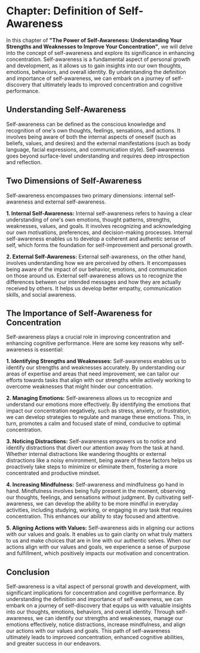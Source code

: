 Chapter: Definition of Self-Awareness
=====================================

In this chapter of **"The Power of Self-Awareness: Understanding Your Strengths and Weaknesses to Improve Your Concentration"**, we will delve into the concept of self-awareness and explore its significance in enhancing concentration. Self-awareness is a fundamental aspect of personal growth and development, as it allows us to gain insights into our own thoughts, emotions, behaviors, and overall identity. By understanding the definition and importance of self-awareness, we can embark on a journey of self-discovery that ultimately leads to improved concentration and cognitive performance.

**Understanding Self-Awareness**
--------------------------------

Self-awareness can be defined as the conscious knowledge and recognition of one's own thoughts, feelings, sensations, and actions. It involves being aware of both the internal aspects of oneself (such as beliefs, values, and desires) and the external manifestations (such as body language, facial expressions, and communication style). Self-awareness goes beyond surface-level understanding and requires deep introspection and reflection.

**Two Dimensions of Self-Awareness**
------------------------------------

Self-awareness encompasses two primary dimensions: internal self-awareness and external self-awareness.

**1. Internal Self-Awareness:** Internal self-awareness refers to having a clear understanding of one's own emotions, thought patterns, strengths, weaknesses, values, and goals. It involves recognizing and acknowledging our own motivations, preferences, and decision-making processes. Internal self-awareness enables us to develop a coherent and authentic sense of self, which forms the foundation for self-improvement and personal growth.

**2. External Self-Awareness:** External self-awareness, on the other hand, involves understanding how we are perceived by others. It encompasses being aware of the impact of our behavior, emotions, and communication on those around us. External self-awareness allows us to recognize the differences between our intended messages and how they are actually received by others. It helps us develop better empathy, communication skills, and social awareness.

**The Importance of Self-Awareness for Concentration**
------------------------------------------------------

Self-awareness plays a crucial role in improving concentration and enhancing cognitive performance. Here are some key reasons why self-awareness is essential:

**1. Identifying Strengths and Weaknesses:** Self-awareness enables us to identify our strengths and weaknesses accurately. By understanding our areas of expertise and areas that need improvement, we can tailor our efforts towards tasks that align with our strengths while actively working to overcome weaknesses that might hinder our concentration.

**2. Managing Emotions:** Self-awareness allows us to recognize and understand our emotions more effectively. By identifying the emotions that impact our concentration negatively, such as stress, anxiety, or frustration, we can develop strategies to regulate and manage these emotions. This, in turn, promotes a calm and focused state of mind, conducive to optimal concentration.

**3. Noticing Distractions:** Self-awareness empowers us to notice and identify distractions that divert our attention away from the task at hand. Whether internal distractions like wandering thoughts or external distractions like a noisy environment, being aware of these factors helps us proactively take steps to minimize or eliminate them, fostering a more concentrated and productive mindset.

**4. Increasing Mindfulness:** Self-awareness and mindfulness go hand in hand. Mindfulness involves being fully present in the moment, observing our thoughts, feelings, and sensations without judgment. By cultivating self-awareness, we can develop the ability to be more mindful in everyday activities, including studying, working, or engaging in any task that requires concentration. This enhances our ability to stay focused and attentive.

**5. Aligning Actions with Values:** Self-awareness aids in aligning our actions with our values and goals. It enables us to gain clarity on what truly matters to us and make choices that are in line with our authentic selves. When our actions align with our values and goals, we experience a sense of purpose and fulfillment, which positively impacts our motivation and concentration.

Conclusion
----------

Self-awareness is a vital aspect of personal growth and development, with significant implications for concentration and cognitive performance. By understanding the definition and importance of self-awareness, we can embark on a journey of self-discovery that equips us with valuable insights into our thoughts, emotions, behaviors, and overall identity. Through self-awareness, we can identify our strengths and weaknesses, manage our emotions effectively, notice distractions, increase mindfulness, and align our actions with our values and goals. This path of self-awareness ultimately leads to improved concentration, enhanced cognitive abilities, and greater success in our endeavors.


